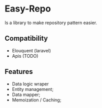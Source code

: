 # Easy-Repo

Is a library to make repository pattern easier.

## Compatibility

- Elouquent (laravel)
- Apis (TODO)

## Features
- Data logic wraper
- Entity management;
- Data mapper;
- Memoization / Caching;

